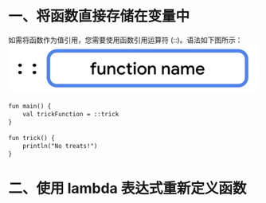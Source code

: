 # 一、将函数直接存储在变量中
如需将函数作为值引用，您需要使用函数引用运算符 (::)。语法如下图所示：
![alt text](image-6.png)

    fun main() {
        val trickFunction = ::trick
    }

    fun trick() {
        println("No treats!")
    }

# 二、使用 lambda 表达式重新定义函数